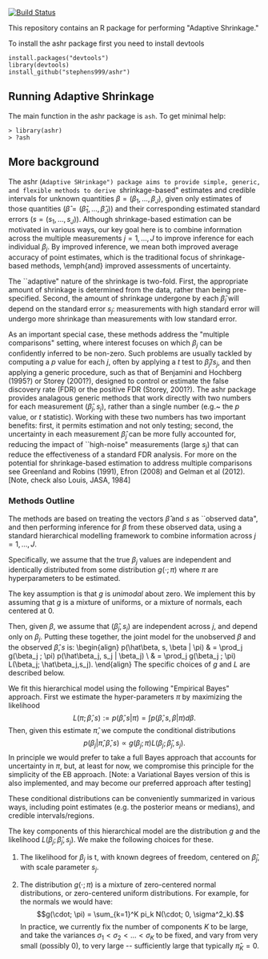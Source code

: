[![Build Status](https://travis-ci.org/stephens999/ashr.svg?branch=master)](https://travis-ci.org/stephens999/ashr)

This repository contains an R package for performing "Adaptive Shrinkage."

To install the ashr package first you need to install devtools
```
install.packages("devtools")
library(devtools)
install_github("stephens999/ashr")
```

## Running Adaptive Shrinkage


The main function in the ashr package is `ash`. To get minimal help:
```
> library(ashr)
> ?ash
```

## More background

The ashr (``Adaptive SHrinkage") package aims to provide simple, generic, and flexible methods to derive ``shrinkage-based" estimates and credible intervals for unknown quantities $\beta=(\beta_1,\dots,\beta_J)$, given only estimates of those quantities ($\hat\beta=(\hat\beta_1,\dots, \hat\beta_J)$) and their corresponding estimated standard errors ($s=(s_1,\dots,s_J)$). Although shrinkage-based estimation can be motivated in various ways, our key goal here is to combine information across the multiple measurements $j=1,\dots,J$ to improve inference for each individual $\beta_j$. By improved inference, we mean both
improved average accuracy of point estimates, which is
the traditional focus of shrinkage-based methods, \emph{and} improved assessments of uncertainty. 

The ``adaptive" nature of the shrinkage is two-fold. First, the appropriate amount of shrinkage is determined from the data, rather than being pre-specified. Second, the amount of shrinkage undergone by each $\hat\beta_j$ will depend on the standard error $s_j$: measurements with high standard error will undergo more shrinkage than measurements with low standard error.

As an important special case, these methods address the "multiple comparisons" setting, where interest focuses on which $\beta_j$ can be confidently inferred to be non-zero. Such problems are usually tackled by computing a $p$ value for each $j$, often by applying a $t$ test to $\hat\beta_j/s_j$,
and then applying a generic procedure, such as that of Benjamini 
and Hochberg (1995?) or Storey (2001?), designed to control or
estimate the false discovery rate (FDR) or the positive FDR (Storey, 2001?). 
The ashr package provides analagous
generic methods that work directly with two numbers for each 
measurement $(\hat\beta_j,s_j$), rather than a single number (e.g.~ the $p$ value, or $t$ statistic). Working with these two numbers has two important benefits: first, it permits estimation and not only testing; second, the 
uncertainty in each measurement $\hat\beta_j$ can be more fully accounted for, reducing the impact of ``high-noise" measurements (large $s_j$) that can reduce the effectiveness of a standard FDR analysis. 
For more on the potential for shrinkage-based estimation to
address multiple comparisons see Greenland and Robins (1991),
Efron (2008) and Gelman et al (2012). [Note, check also Louis, JASA, 1984] 

### Methods Outline

The methods are based on treating the vectors $\hat\beta$
and $s$ as ``observed data", and then performing inference for $\beta$ from these observed data, using a standard hierarchical modelling framework
to combine information across $j=1,\dots,J$.

Specifically, 
we assume that the true 
$\beta_j$ values are independent
and identically distributed from some distribution $g(\cdot;\pi)$
where $\pi$ are hyperparameters to be estimated.

The key assumption is that $g$ is *unimodal* about zero.
We implement this by assuming that $g$ is a mixture
of uniforms, or a mixture of normals, each centered at 0.

Then, given $\beta$, we assume that $(\hat\beta_j,s_j)$ are independent across $j$, and depend only on $\beta_j$. Putting these together, the joint model for the unobserved $\beta$ and the observed $\hat\beta, s$ is:
\begin{align}
p(\hat\beta, s, \beta | \pi) & = \prod_j g(\beta_j ; \pi) p(\hat\beta_j, s_j | \beta_j) \\
& = \prod_j g(\beta_j ; \pi) L(\beta_j; \hat\beta_j,s_j).
\end{align}
The specific choices of $g$ and $L$ are described below.

We fit this hierarchical model using the following "Empirical Bayes" approach. First we estimate the hyper-parameters $\pi$ by maximizing the likelihood
$$L(\pi; \hat\beta, s) := p(\hat\beta, s | \pi) = \int p(\hat\beta, s, \beta | \pi) d\beta.$$
Then, given this estimate $\hat\pi$, we compute the conditional distributions $$p(\beta_j | \hat\pi, \hat\beta, s) \propto g(\beta_j; \pi) L(\beta_j; \hat\beta_j, s_j).$$ 
In principle we would
prefer to take a full Bayes approach that accounts for uncertainty in $\pi$, but, at least for now, we compromise this principle for the simplicity of the EB approach.
[Note: a Variational Bayes version of this is
also implemented, and may become our preferred approach
after testing]


These conditional distributions can be conveniently summarized
in various ways, including point estimates (e.g. the posterior means or medians),
and credible intervals/regions.


The key components of this hierarchical model
are the distribution $g$ and the likelihood $L(\beta_j; \hat\beta_j, s_j)$. We make the following choices for these.

1. The likelihood for $\beta_j$ is t, with known degrees of freedom, centered on $\hat\beta_j$, with scale parameter $s_j$.

2. The distribution $g(\cdot; \pi)$ is a mixture of zero-centered normal distributions, or zero-centered uniform distributions. For example, for the normals we would have:
$$g(\cdot; \pi) = \sum_{k=1}^K pi_k N(\cdot; 0, \sigma^2_k).$$
In practice, we currently fix the number of components $K$ to be large, and take the variances $\sigma_1<\sigma_2<\dots<\sigma_K$ to be fixed, and vary from very small (possibly 0), to very large --  sufficiently large that typically $\hat\pi_K=0$.


